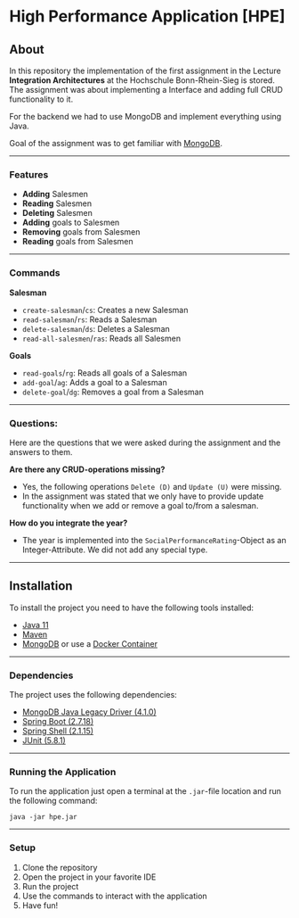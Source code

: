 # High Performance Application [HPE]

## About
In this repository the implementation of the first assignment in the Lecture **Integration Architectures** at the Hochschule Bonn-Rhein-Sieg is stored. The assignment was about implementing a Interface and adding full CRUD functionality to it.

For the backend we had to use MongoDB and implement everything using Java.

Goal of the assignment was to get familiar with [MongoDB](https://www.mongodb.com/).

--------------------------------------------
### Features
- **Adding** Salesmen
- **Reading** Salesmen
- **Deleting** Salesmen
- **Adding** goals to Salesmen
- **Removing** goals from Salesmen
- **Reading** goals from Salesmen

--------------------------------------------

### Commands
**Salesman**
- ``create-salesman``/``cs``: Creates a new Salesman
- ``read-salesman``/``rs``: Reads a Salesman
- ``delete-salesman``/``ds``: Deletes a Salesman
- ``read-all-salesmen``/``ras``: Reads all Salesmen

**Goals**
- ``read-goals``/``rg``: Reads all goals of a Salesman
- ``add-goal``/``ag``: Adds a goal to a Salesman
- ``delete-goal``/``dg``: Removes a goal from a Salesman

--------------------------------------------

### Questions:
Here are the questions that we were asked during the assignment and the answers to them.

**Are there any CRUD-operations missing?**
- Yes, the following operations ``Delete (D)`` and ``Update (U)`` were missing.
- In the assignment was stated that we only have to provide update functionality when we add or remove a goal to/from a salesman.

**How do you integrate the year?**
- The year is implemented into the ``SocialPerformanceRating``-Object as an Integer-Attribute. We did not add any special type.

--------------------------------------------

## Installation
To install the project you need to have the following tools installed:
- [Java 11](https://www.oracle.com/java/technologies/javase-jdk11-downloads.html)
- [Maven](https://maven.apache.org/download.cgi)
- [MongoDB](https://www.mongodb.com/try/download/community) or use a [Docker Container](https://hub.docker.com/_/mongo)

--------------------------------------------

### Dependencies
The project uses the following dependencies:
- [MongoDB Java Legacy Driver (4.1.0)](https://mongodb.github.io/mongo-java-driver/4.1/apidocs/)
- [Spring Boot (2.7.18)](https://docs.spring.io/spring-boot/docs/2.7.x/reference/htmlsingle/)
- [Spring Shell (2.1.15)](https://docs.spring.io/spring-shell/docs/2.1.0/site/reference/htmlsingle/)
- [JUnit (5.8.1)](https://junit.org/junit5/)

--------------------------------------------

### Running the Application
To run the application just open a terminal at the ``.jar``-file location and run the following command:
```shell
java -jar hpe.jar
```

--------------------------------------------

### Setup
1. Clone the repository
2. Open the project in your favorite IDE
3. Run the project
4. Use the commands to interact with the application
5. Have fun!
